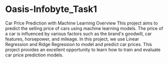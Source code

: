 # Oasis-Infobyte_Task1
Car Price Prediction with Machine Learning
Overview
This project aims to predict the selling price of cars using machine learning models. The price of a car is influenced by various factors such as the brand's goodwill, car features, horsepower, and mileage. In this project, we use Linear Regression and Ridge Regression to model and predict car prices. This project provides an excellent opportunity to learn how to train and evaluate car price prediction models.
